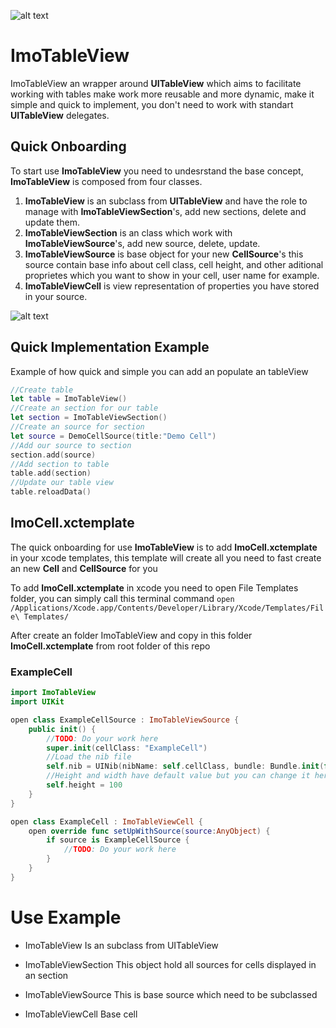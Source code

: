 ![alt text](https://github.com/imodeveloperlab/ImoTableView/blob/master/Logo.png "ImoTableView Logo")

# ImoTableView

ImoTableView an wrapper around **UITableView** which aims to facilitate working with tables make work more reusable and more dynamic, make it simple and quick to implement, you don't need to work with standart **UITableView** delegates.

## Quick Onboarding  ##

To start use **ImoTableView** you need to undesrstand the base concept, **ImoTableView** is composed from four classes.

1. **ImoTableView** is an subclass from **UITableView** and have the role to manage with **ImoTableViewSection**'s, add new sections, delete and update them.
2. **ImoTableViewSection** is an class which work with **ImoTableViewSource**'s, add new source, delete, update.
3. **ImoTableViewSource** is base object for your new **CellSource**'s this source contain base info about cell class, cell height, and other aditional proprietes which you want to show in your cell, user name for example. 
4. **ImoTableViewCell** is view representation of properties you have stored in your source.

![alt text](https://github.com/imodeveloperlab/ImoTableView/blob/master/ImoTableView.png "ImoTableView")

## Quick Implementation Example ##

Example of how quick and simple you can add an populate an tableView
```swift 
//Create table
let table = ImoTableView()
//Create an section for our table
let section = ImoTableViewSection()
//Create an source for section
let source = DemoCellSource(title:"Demo Cell")
//Add our source to section
section.add(source)
//Add section to table
table.add(section)
//Update our table view
table.reloadData()
```
## ImoCell.xctemplate ##

The quick onboarding for use **ImoTableView** is to add **ImoCell.xctemplate** in your xcode templates, this template will create all you need to fast create an new **Cell** and **CellSource** for you

To add **ImoCell.xctemplate** in xcode you need to open File Templates folder, you can simply call this terminal command ```open /Applications/Xcode.app/Contents/Developer/Library/Xcode/Templates/File\ Templates/```

After create an folder ImoTableView and copy in this folder **ImoCell.xctemplate** from root folder of this repo

### ExampleCell ###

```swift
import ImoTableView
import UIKit

open class ExampleCellSource : ImoTableViewSource {
    public init() {
        //TODO: Do your work here
        super.init(cellClass: "ExampleCell")
        //Load the nib file
        self.nib = UINib(nibName: self.cellClass, bundle: Bundle.init(for: self.classForCoder))
        //Height and width have default value but you can change it here or dynamically from extern
        self.height = 100
    }
}

open class ExampleCell : ImoTableViewCell {
    open override func setUpWithSource(source:AnyObject) {
        if source is ExampleCellSource {
            //TODO: Do your work here
        }
    }
}

```

# Use Example

- ImoTableView
  Is an subclass from UITableView

- ImoTableViewSection
  This object hold all sources for cells displayed in an section

- ImoTableViewSource
  This is base source which need to be subclassed

- ImoTableViewCell
  Base cell
